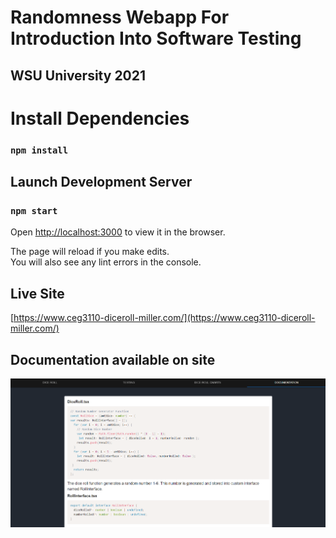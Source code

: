 # Randomness Webapp For Introduction Into Software Testing
## WSU University 2021

# Install Dependencies

### `npm install`

## Launch Development Server

### `npm start`

Open [http://localhost:3000](http://localhost:3000) to view it in the browser.

The page will reload if you make edits.\
You will also see any lint errors in the console.

## Live Site

[https://www.ceg3110-diceroll-miller.com/](https://www.ceg3110-diceroll-miller.com/)

## Documentation available on site

![Documentation](readme-images/documentation.png "Documentation")
